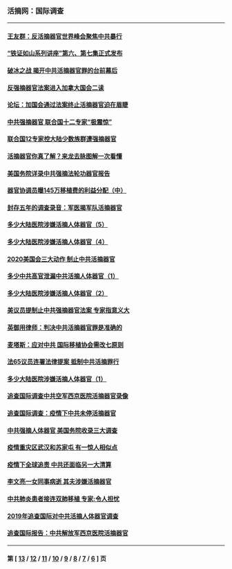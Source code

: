 ### 活摘网：国际调查
---
#### [王友群：反活摘器官世界峰会聚焦中共暴行](../../pages/nf5947/n13250738.md?10200430) 
#### [“铁证如山系列讲座”第六、第七集正式发布](../../pages/nf5947/n13106287.md?10200430) 
#### [破冰之战 揭开中共活摘器官罪的台前幕后](../../pages/nf5947/n13082457.md?10200430) 
#### [反强摘器官法案进入加拿大国会二读](../../pages/nf5947/n13033450.md?10200430) 
#### [论坛：加国会通过法案终止活摘器官迫在眉睫](../../pages/nf5947/n13029839.md?10200430) 
#### [中共强摘器官 联合国十二专家“极震惊”](../../pages/nf5947/n13024313.md?10200430) 
#### [联合国12专家控大陆少数族群遭强摘器官](../../pages/nf5947/n13023877.md?10200430) 
#### [活摘器官你真了解？来龙去脉图解一次看懂](../../pages/nf5947/n13013820.md?10200430) 
#### [美国务院详录中共强摘法轮功器官报告](../../pages/nf5947/n12944519.md?10200430) 
#### [器官协调员曝145万移植费的利益分配（中）](../../pages/nf5947/n12894547.md?10200430) 
#### [封存五年的调查录音：军医揭军队活摘器官](../../pages/nf5947/n12798692.md?10200430) 
#### [多少大陆医院涉嫌活摘人体器官（5）](../../pages/nf5947/n12768383.md?10200430) 
#### [多少大陆医院涉嫌活摘人体器官（4）](../../pages/nf5947/n12664434.md?10200430) 
#### [2020美国会三大动作 制止中共活摘器官](../../pages/nf5947/n12682004.md?10200430) 
#### [多少中共高官泄漏中共活摘人体器官（1）](../../pages/nf5947/n12671234.md?10200430) 
#### [多少大陆医院涉嫌活摘人体器官（2）](../../pages/nf5947/n12655589.md?10200430) 
#### [美议员提制止中共强摘器官法案 专家指意义大](../../pages/nf5947/n12630561.md?10200430) 
#### [英御用律师：判决中共活摘器官罪是准确的](../../pages/nf5947/n12580740.md?10200430) 
#### [麦塔斯：应对中共 国际移植协会需改七原则](../../pages/nf5947/n12514711.md?10200430) 
#### [法65议员连署法律提案 抵制中共活摘罪行](../../pages/nf5947/n12437047.md?10200430) 
#### [多少大陆医院涉嫌活摘人体器官（1）](../../pages/nf5947/n12414284.md?10200430) 
#### [追查国际调查中共空军西京医院活摘器官录像](../../pages/nf5947/n12348837.md?10200430) 
#### [追查国际调查：疫情下中共未停活摘器官](../../pages/nf5947/n12273415.md?10200430) 
#### [中共强摘人体器官 美国务院收录三大调查](../../pages/nf5947/n12181488.md?10200430) 
#### [疫情重灾区武汉和苏家屯 有一惊人相似点](../../pages/nf5947/n12150824.md?10200430) 
#### [疫情下全球追责 中共还面临另一大清算](../../pages/nf5947/n12070397.md?10200430) 
#### [李文亮一女同事病逝 其夫涉嫌活摘器官](../../pages/nf5947/n11957882.md?10200430) 
#### [中共肺炎患者接连双肺移植 专家:令人担忧](../../pages/nf5947/n11945516.md?10200430) 
#### [2019年追查国际对中共活摘人体器官调查](../../pages/nf5947/n11917733.md?10200430) 
#### [追查国际报告：中共解放军西京医院活摘器官](../../pages/nf5947/n11838359.md?10200430) 

---
#### 第 [ [13](./13.md?10200430) / [12](./12.md?10200430) / [11](./11.md?10200430) / [10](./10.md?10200430) / [9](./9.md?10200430) / [8](./8.md?10200430) / [7](./7.md?10200430) / [6](./6.md?10200430) ] 页
